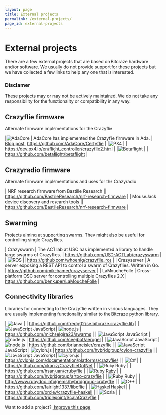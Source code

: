 ```yaml
---
layout: page
title: External projects
permalink: /external-projects/
page_id: external-projects
---
```


# External projects

There are a few external projects that are based on Bitcraze hardware and/or software.
We usually do not provide support for these projects but we have collected a few
links to help any one that is interested.

### Disclamer
These projects may or may not be actively maintained. We do not take any
responsibility for the functionality or compatibility in any way.

## Crazyflie firmware

Alternate firmware implementations for the Crazyflie

|![AdaCore](/images/icons/adacore_32.png)            | AdaCore has implemented the Crazyflie firmware in Ada. | [Blog post](http://blog.adacore.com/how-to-prevent-drone-crashes-using-spark), <https://github.com/AdaCore/Certyflie> |
|![PX4](/images/icons/px4_32.png)               |                                                        | <https://dev.px4.io/en/flight_controller/crazyflie2.html>                                                             |
|![Betaflight](/images/icons/betaflight_32.png) |                                                        | <https://github.com/betaflight/betaflight>                                                                            |

## Crazyradio firmware

Alternate firmware implementations and uses for the Crazyradio

| NRF research firmware from Bastille Research  || <https://github.com/BastilleResearch/nrf-research-firmware> |
| MouseJack device discovery and research tools || <https://github.com/BastilleResearch/nrf-research-firmware> |

## Swarming

Projects aiming at supporting swarms. They might also be useful for controlling single Crazyflies.

| Crazyswarm | The ACT lab at USC has implemented a library to handle large swarms of Crazyflies. | <https://github.com/USC-ACTLab/crazyswarm> |
| ![ROS](/images/icons/ros_32.png) || <https://github.com/whoenig/crazyflie_ros> |
| Crazyserver | A server exposing a REST API to control a swarm of Crazyflies. Written in Go. | <https://github.com/mikehamer/crazyserver> |
| LaMoucheFolle | Cross-platform OSC server for controlling multiple Crazyflies 2.X | <https://github.com/benkuper/LaMoucheFolle> |

## Connectivity libraries

Libraries for connecting to the Crazyflie written in various languages. They are
usually implementing functionality similar to the Bitcraze python library.

| ![Java](/images/icons/java_32.png)                        |                                         | <https://github.com/fredg02/se.bitcraze.crazyflie.lib>   |
| ![JavaScript](/images/icons/javascript_32.png) JavaScript | ![node.js](/images/icons/node_32.png)   | <https://github.com/michaelgira23/swarms>                |
| ![JavaScript](/images/icons/javascript_32.png) JavaScript | ![node.js](/images/icons/node_32.png)   | <https://github.com/ceejbot/aerogel>                     |
| ![JavaScript](/images/icons/javascript_32.png) JavaScript | ![node.js](/images/icons/node_32.png)   | <https://github.com/brianneisler/crazyflie>              |
| ![JavaScript](/images/icons/javascript_32.png) JavaScript | ![cylon.js](/images/icons/cylon_32.png) | <https://github.com/hybridgroup/cylon-crazyflie>         |
| ![JavaScript](/images/icons/javascript_32.png) JavaScript | ![cylon.js](/images/icons/cylon_32.png) | <https://cylonjs.com/documentation/platforms/crazyflie/> |
| ![C#](/images/icons/c_sharp_32.png)                       |                                         | <https://github.com/ckarcz/CrazyflieDotNet>              |
| ![Ruby](/images/icons/ruby_32.png) Ruby                   |                                         | <https://github.com/hsanjuan/crubyflie>                  |
| ![Ruby](/images/icons/ruby_32.png) Ruby                   |                                         | <https://github.com/hybridgroup/artoo-crazyflie>         |
| ![Ruby](/images/icons/ruby_32.png) Ruby                   |                                         | <http://www.rubydoc.info/gems/hybridgroup-crubyflie>     |
| ![C++](/images/icons/c_plus_plus_32.png)                  |                                         | <https://github.com/fairlight1337/libcflie>              |
| ![Haskel](/images/icons/haskell.png) Haskel               |                                         | <https://github.com/orclev/crazyflie-haskell>            |
| ![Scala](/images/icons/scala_32.png)                      |                                         | <https://github.com/triplepoint/ScalaCrazyflie>          |

<div class="col-md-12">
  <p class="text-right">Want to add a project? <a href="https://github.com/bitcraze/bitcraze-website/edit/master/src/{{page.path}}"><i class="fa fa-pencil"></i> &nbsp;Improve this page</a></p>
</div>
